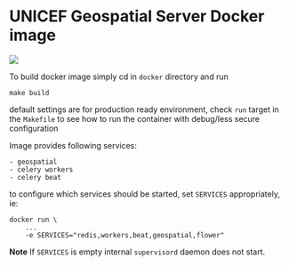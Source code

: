 UNICEF Geospatial Server Docker image
=====================================

[![](https://images.microbadger.com/badges/version/unicef/geospatial.svg)](https://microbadger.com/images/unicef/geospatial)

To build docker image simply cd in `docker` directory and run 

    make build
    
default settings are for production ready environment, check `run` target in 
the `Makefile` to see how to run the container with debug/less secure configuration

Image provides following services:

    - geospatial   
    - celery workers
    - celery beat

to configure which services should be started, set `SERVICES` appropriately, ie:


    docker run \
        ...
        -e SERVICES="redis,workers,beat,geospatial,flower"
        
**Note** If `SERVICES` is empty internal `supervisord` daemon does not start. 
